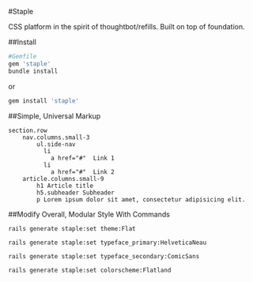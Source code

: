 #Staple

CSS platform in the spirit of thoughtbot/refills. Built on top of foundation.

##Install
```ruby
#Gemfile
gem 'staple'
bundle install
```

or

```ruby
gem install 'staple'
```

##Simple, Universal Markup
```slim
section.row
	nav.columns.small-3
		ul.side-nav
		  li
		    a href="#"  Link 1
		  li
		    a href="#"  Link 2
	article.columns.small-9
		h1 Article title
		h5.subheader Subheader
		p Lorem ipsum dolor sit amet, consectetur adipisicing elit.
```

##Modify Overall, Modular Style With Commands
```console
rails generate staple:set theme:Flat
```

```console
rails generate staple:set typeface_primary:HelveticaNeau
```

```console
rails generate staple:set typeface_secondary:ComicSans
```

```console
rails generate staple:set colorscheme:Flatland
```